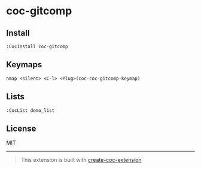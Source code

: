 # coc-gitcomp



## Install

`:CocInstall coc-gitcomp`

## Keymaps

`nmap <silent> <C-l> <Plug>(coc-coc-gitcomp-keymap)`

## Lists

`:CocList demo_list`

## License

MIT

---

> This extension is built with [create-coc-extension](https://github.com/fannheyward/create-coc-extension)
